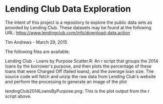 # Lending Club Data Exploration

The intent of this project is a repository to explore the public data sets as provided by Lending Club.  These datasets may be found at the following URL:  https://www.lendingclub.com/info/download-data.action

Tim Andrews - March 29, 2015


The following files are available:

  Lending Club - Loans by Purpose Scatter.R:  An r script that groups the 2014 loans by the borrower's purpose, and then   plots the percentage of these loans that were Charged Off (failed loans), and the average loan size.  The source code    will fetch and unzip the raw data from Lending Club's website and perform the processing to generate an image of the     plot
  
  lendingClub2014LoansByPurpose.png:  This is the plot output from the r script above.
